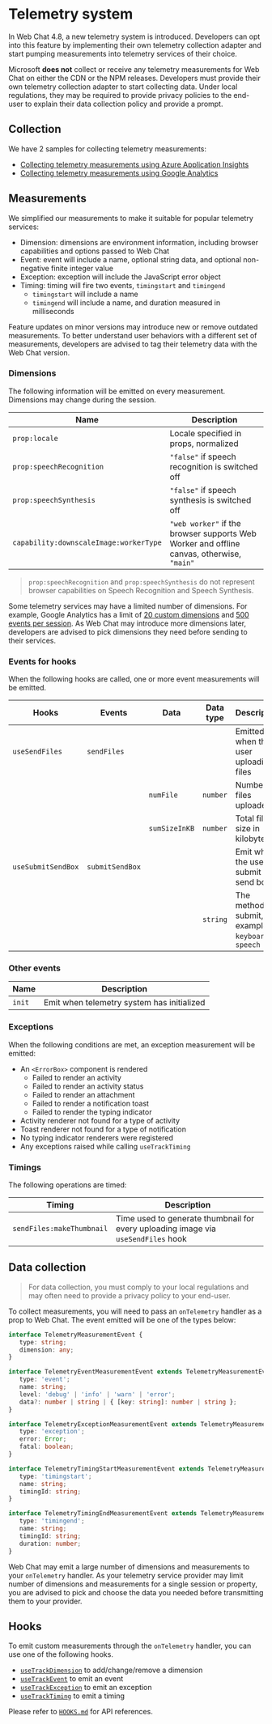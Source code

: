 # Telemetry system

In Web Chat 4.8, a new telemetry system is introduced. Developers can opt into this feature by implementing their own telemetry collection adapter and start pumping measurements into telemetry services of their choice.

Microsoft **does not** collect or receive any telemetry measurements for Web Chat on either the CDN or the NPM releases. Developers must provide their own telemetry collection adapter to start collecting data. Under local regulations, they may be required to provide privacy policies to the end-user to explain their data collection policy and provide a prompt.

## Collection

We have 2 samples for collecting telemetry measurements:

-  [Collecting telemetry measurements using Azure Application Insights](https://github.com/microsoft/BotFramework-WebChat/tree/master/samples/04.api/k.telemetry-application-insights)
-  [Collecting telemetry measurements using Google Analytics](https://github.com/microsoft/BotFramework-WebChat/tree/master/samples/04.api/l.telemetry-google-analytics)

## Measurements

We simplified our measurements to make it suitable for popular telemetry services:

-  Dimension: dimensions are environment information, including browser capabilities and options passed to Web Chat
-  Event: event will include a name, optional string data, and optional non-negative finite integer value
-  Exception: exception will include the JavaScript error object
-  Timing: timing will fire two events, `timingstart` and `timingend`
   -  `timingstart` will include a name
   -  `timingend` will include a name, and duration measured in milliseconds

Feature updates on minor versions may introduce new or remove outdated measurements. To better understand user behaviors with a different set of measurements, developers are advised to tag their telemetry data with the Web Chat version.

### Dimensions

The following information will be emitted on every measurement. Dimensions may change during the session.

| Name                                   | Description                                                                               |
| -------------------------------------- | ----------------------------------------------------------------------------------------- |
| `prop:locale`                          | Locale specified in props, normalized                                                     |
| `prop:speechRecognition`               | `"false"` if speech recognition is switched off                                           |
| `prop:speechSynthesis`                 | `"false"` if speech synthesis is switched off                                             |
| `capability:downscaleImage:workerType` | `"web worker"` if the browser supports Web Worker and offline canvas, otherwise, `"main"` |

> `prop:speechRecognition` and `prop:speechSynthesis` do not represent browser capabilities on Speech Recognition and Speech Synthesis.

Some telemetry services may have a limited number of dimensions. For example, Google Analytics has a limit of [20 custom dimensions](https://support.google.com/analytics/answer/2709828?hl=en) and [500 events per session](https://support.google.com/analytics/answer/9267744?hl=en). As Web Chat may introduce more dimensions later, developers are advised to pick dimensions they need before sending to their services.

### Events for hooks

When the following hooks are called, one or more event measurements will be emitted.

| Hooks              | Events          | Data          | Data type | Description                                               |
| ------------------ | --------------- | ------------- | --------- | --------------------------------------------------------- |
| `useSendFiles`     | `sendFiles`     |               |           | Emitted when the user uploading files                     |
|                    |                 | `numFile`     | `number`  | Number of files uploaded                                  |
|                    |                 | `sumSizeInKB` | `number`  | Total file size in kilobytes                              |
| `useSubmitSendBox` | `submitSendBox` |               |           | Emit when the user submit send box                        |
|                    |                 |               | `string`  | The method of submit, for example, `keyboard` or `speech` |

### Other events

| Name   | Description                                |
| ------ | ------------------------------------------ |
| `init` | Emit when telemetry system has initialized |

### Exceptions

When the following conditions are met, an exception measurement will be emitted:

-  An `<ErrorBox>` component is rendered
   -  Failed to render an activity
   -  Failed to render an activity status
   -  Failed to render an attachment
   -  Failed to render a notification toast
   -  Failed to render the typing indicator
-  Activity renderer not found for a type of activity
-  Toast renderer not found for a type of notification
-  No typing indicator renderers were registered
-  Any exceptions raised while calling `useTrackTiming`

### Timings

The following operations are timed:

| Timing                    | Description                                                                       |
| ------------------------- | --------------------------------------------------------------------------------- |
| `sendFiles:makeThumbnail` | Time used to generate thumbnail for every uploading image via `useSendFiles` hook |

## Data collection

> For data collection, you must comply to your local regulations and may often need to provide a privacy policy to your end-user.

To collect measurements, you will need to pass an `onTelemetry` handler as a prop to Web Chat. The event emitted will be one of the types below:

```ts
interface TelemetryMeasurementEvent {
   type: string;
   dimension: any;
}

interface TelemetryEventMeasurementEvent extends TelemetryMeasurementEvent {
   type: 'event';
   name: string;
   level: 'debug' | 'info' | 'warn' | 'error';
   data?: number | string | { [key: string]: number | string };
}

interface TelemetryExceptionMeasurementEvent extends TelemetryMeasurementEvent {
   type: 'exception';
   error: Error;
   fatal: boolean;
}

interface TelemetryTimingStartMeasurementEvent extends TelemetryMeasurementEvent {
   type: 'timingstart';
   name: string;
   timingId: string;
}

interface TelemetryTimingEndMeasurementEvent extends TelemetryMeasurementEvent {
   type: 'timingend';
   name: string;
   timingId: string;
   duration: number;
}
```

Web Chat may emit a large number of dimensions and measurements to your `onTelemetry` handler. As your telemetry service provider may limit number of dimensions and measurements for a single session or property, you are advised to pick and choose the data you needed before transmitting them to your provider.

## Hooks

To emit custom measurements through the `onTelemetry` handler, you can use one of the following hooks.

-  [`useTrackDimension`](https://github.com/microsoft/BotFramework-WebChat/tree/master/docs/HOOKS.md#usetrackdimension) to add/change/remove a dimension
-  [`useTrackEvent`](https://github.com/microsoft/BotFramework-WebChat/tree/master/docs/HOOKS.md#usetrackevent) to emit an event
-  [`useTrackException`](https://github.com/microsoft/BotFramework-WebChat/tree/master/docs/HOOKS.md#usetrackexception) to emit an exception
-  [`useTrackTiming`](https://github.com/microsoft/BotFramework-WebChat/tree/master/docs/HOOKS.md#usetracktiming) to emit a timing

Please refer to [`HOOKS.md`](https://github.com/microsoft/BotFramework-WebChat/tree/master/docs/HOOKS.md#telemetry) for API references.
